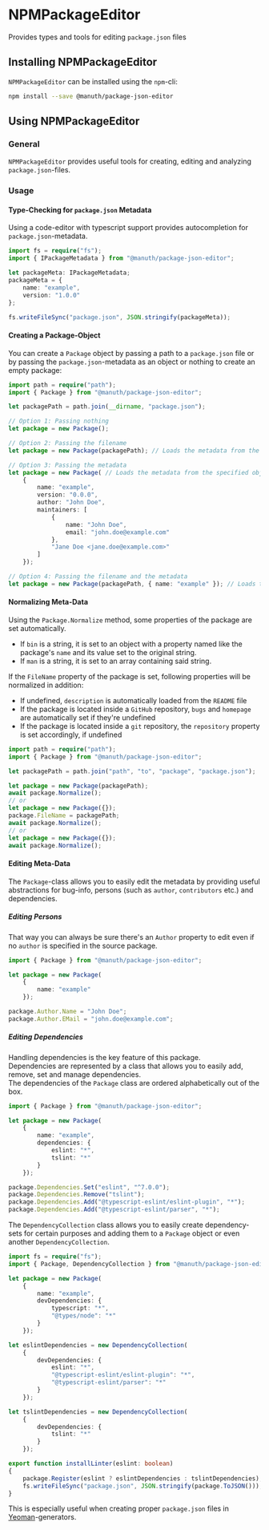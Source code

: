 # NPMPackageEditor
Provides types and tools for editing `package.json` files

## Installing NPMPackageEditor
`NPMPackageEditor` can be installed using the `npm`-cli:
```bash
npm install --save @manuth/package-json-editor
```

## Using NPMPackageEditor
### General
`NPMPackageEditor` provides useful tools for creating, editing and analyzing `package.json`-files.

### Usage
#### Type-Checking for `package.json` Metadata
Using a code-editor with typescript support provides autocompletion for `package.json`-metadata.

```ts
import fs = require("fs");
import { IPackageMetadata } from "@manuth/package-json-editor";

let packageMeta: IPackageMetadata;
packageMeta = {
    name: "example",
    version: "1.0.0"
};

fs.writeFileSync("package.json", JSON.stringify(packageMeta));
```


#### Creating a Package-Object
You can create a `Package` object by passing a path to a `package.json` file or by passing the `package.json`-metadata as an object or nothing to create an empty package:

```ts
import path = require("path");
import { Package } from "@manuth/package-json-editor";

let packagePath = path.join(__dirname, "package.json");

// Option 1: Passing nothing
let package = new Package();

// Option 2: Passing the filename
let package = new Package(packagePath); // Loads the metadata from the specified file

// Option 3: Passing the metadata
let package = new Package( // Loads the metadata from the specified object
    {
        name: "example",
        version: "0.0.0",
        author: "John Doe",
        maintainers: [
            {
                name: "John Doe",
                email: "john.doe@example.com"
            },
            "Jane Doe <jane.doe@example.com>"
        ]
    });

// Option 4: Passing the filename and the metadata
let package = new Package(packagePath, { name: "example" }); // Loads the metadata from the specified object
```

#### Normalizing Meta-Data
Using the `Package.Normalize` method, some properties of the package are set automatically.
  * If `bin` is a string, it is set to an object with a property named like the package's `name` and its value set to the original string.
  * If `man` is a string, it is set to an array containing said string.

If the `FileName` property of the package is set, following properties will be normalized in addition:
  * If undefined, `description` is automatically loaded from the `README` file
  * If the package is located inside a `GitHub` repository, `bugs` and `homepage` are automatically set if they're undefined
  * If the package is located inside a `git` repository, the `repository` property is set accordingly, if undefined

```ts
import path = require("path");
import { Package } from "@manuth/package-json-editor";

let packagePath = path.join("path", "to", "package", "package.json");

let package = new Package(packagePath);
await package.Normalize();
// or
let package = new Package({});
package.FileName = packagePath;
await package.Normalize();
// or
let package = new Package({});
await package.Normalize();
```

#### Editing Meta-Data
The `Package`-class allows you to easily edit the metadata by providing useful abstractions for bug-info, persons (such as `author`, `contributors` etc.) and dependencies.

##### Editing Persons
That way you can always be sure there's an `Author` property to edit even if no `author` is specified in the source package.

```ts
import { Package } from "@manuth/package-json-editor";

let package = new Package(
    {
        name: "example"
    });

package.Author.Name = "John Doe";
package.Author.EMail = "john.doe@example.com";
```

##### Editing Dependencies
Handling dependencies is the key feature of this package.  
Dependencies are represented by a class that allows you to easily add, remove, set and manage dependencies.  
The dependencies of the `Package` class are ordered alphabetically out of the box.

```ts
import { Package } from "@manuth/package-json-editor";

let package = new Package(
    {
        name: "example",
        dependencies: {
            eslint: "*",
            tslint: "*"
        }
    });

package.Dependencies.Set("eslint", "^7.0.0");
package.Dependencies.Remove("tslint");
package.Dependencies.Add("@typescript-eslint/eslint-plugin", "*");
package.Dependencies.Add("@typescript-eslint/parser", "*");
```

The `DependencyCollection` class allows you to easily create dependency-sets for certain purposes and adding them to a `Package` object or even another `DependencyCollection`.

```ts
import fs = require("fs");
import { Package, DependencyCollection } from "@manuth/package-json-editor";

let package = new Package(
    {
        name: "example",
        devDependencies: {
            typescript: "*",
            "@types/node": "*"
        }
    });

let eslintDependencies = new DependencyCollection(
    {
        devDependencies: {
            eslint: "*",
            "@typescript-eslint/eslint-plugin": "*",
            "@typescript-eslint/parser": "*"
        }
    });

let tslintDependencies = new DependencyCollection(
    {
        devDependencies: {
            tslint: "*"
        }
    });

export function installLinter(eslint: boolean)
{
    package.Register(eslint ? eslintDependencies : tslintDependencies);
    fs.writeFileSync("package.json", JSON.stringify(package.ToJSON()));
}
```

This is especially useful when creating proper `package.json` files in [Yeoman]-generators.

<!--- References -->
[Yeoman]: https://yeoman.io/
